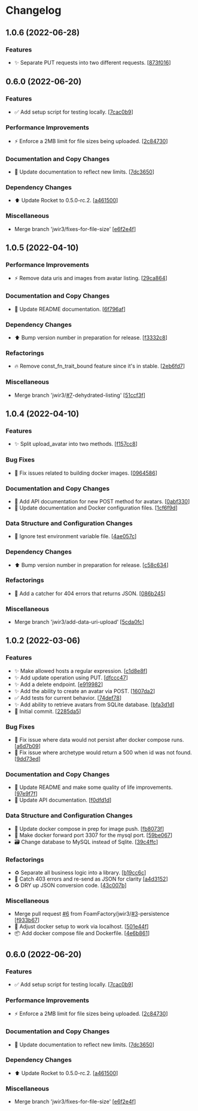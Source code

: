 # Changelog

<a name="1.0.6"></a>
## 1.0.6 (2022-06-28)

### Features

- ✨ Separate PUT requests into two different requests. [[873f016](https://github.com/FoamFactory/archetype/commit/873f01665f6dc01383d4b2eb277c46cc772a946a)]


<a name="0.6.0"></a>
## 0.6.0 (2022-06-20)

### Features

- ✅ Add setup script for testing locally. [[7cac0b9](https://github.com/FoamFactory/archetype/commit/7cac0b9028ff5f811ba1f9c70dccd6570ae157ff)]

### Performance Improvements

- ⚡ Enforce a 2MB limit for file sizes being uploaded. [[2c84730](https://github.com/FoamFactory/archetype/commit/2c84730c5f32c619a44029ae4abec515efa063df)]

### Documentation and Copy Changes

- 📖 Update documentation to reflect new limits. [[7dc3650](https://github.com/FoamFactory/archetype/commit/7dc365043ff66c5d2e0782a84547510e975a648b)]

### Dependency Changes

- ⬆️ Update Rocket to 0.5.0-rc.2. [[a461500](https://github.com/FoamFactory/archetype/commit/a461500cbd784504a99cafdaf6b8e0d229ec0533)]

### Miscellaneous

-  Merge branch &#x27;jwir3/fixes-for-file-size&#x27; [[e6f2e4f](https://github.com/FoamFactory/archetype/commit/e6f2e4f049cb690dd7a8562f404c8899729f7d93)]


<a name="1.0.5"></a>
## 1.0.5 (2022-04-10)

### Performance Improvements

- ⚡ Remove data uris and images from avatar listing. [[29ca864](https://github.com/FoamFactory/archetype/commit/29ca864ba852c6888a5060266452b0f08836441f)]

### Documentation and Copy Changes

- 📖 Update README documentation. [[6f796af](https://github.com/FoamFactory/archetype/commit/6f796af3f7c4584d2f591cce3f72eee0e8bd3409)]

### Dependency Changes

- ⬆️ Bump version number in preparation for release. [[f3332c8](https://github.com/FoamFactory/archetype/commit/f3332c8508d440f22fb7178abaaa8b21fc61afa1)]

### Refactorings

- 🔥 Remove const_fn_trait_bound feature since it&#x27;s in stable. [[2eb6fd7](https://github.com/FoamFactory/archetype/commit/2eb6fd7f59abf081e6fe62d88c4e1aeda6adedf9)]

### Miscellaneous

-  Merge branch &#x27;jwir3/[#7](https://github.com/FoamFactory/archetype/issues/7)-dehydrated-listing&#x27; [[51ccf3f](https://github.com/FoamFactory/archetype/commit/51ccf3f2cb00056522df56a76105ba9461aee100)]


<a name="1.0.4"></a>
## 1.0.4 (2022-04-10)

### Features

- ✨ Split upload_avatar into two methods. [[f157cc8](https://github.com/FoamFactory/archetype/commit/f157cc8c45a540585fb5e890894cb1a8fcc4e1cf)]

### Bug Fixes

- 🐛 Fix issues related to building docker images. [[0964586](https://github.com/FoamFactory/archetype/commit/096458605232439fbaa4b3fc84ddba9ea4004f81)]

### Documentation and Copy Changes

- 📖 Add API documentation for new POST method for avatars. [[0abf330](https://github.com/FoamFactory/archetype/commit/0abf33059b9b940aa77abcd1cff6de532fb7e5d4)]
- 📖 Update documentation and Docker configuration files. [[1cf6f9d](https://github.com/FoamFactory/archetype/commit/1cf6f9dab3a33a219b5c73ab1491dad3d3717ac8)]

### Data Structure and Configuration Changes

- 🔧 Ignore test environment variable file. [[4ae057c](https://github.com/FoamFactory/archetype/commit/4ae057c18a31fb027216aa9b55c265d2172c0fad)]

### Dependency Changes

- ⬆️ Bump version number in preparation for release. [[c58c634](https://github.com/FoamFactory/archetype/commit/c58c63412f8437260978629e39cfd6026f79ef0c)]

### Refactorings

- 🥅 Add a catcher for 404 errors that returns JSON. [[086b245](https://github.com/FoamFactory/archetype/commit/086b245f59faeaf7cbf05f0adfa55f45003925f4)]

### Miscellaneous

-  Merge branch &#x27;jwir3/add-data-uri-upload&#x27; [[5cda0fc](https://github.com/FoamFactory/archetype/commit/5cda0fcbc1aa49236b50e7850c6cdb7cc0e46a4f)]


<a name="1.0.2"></a>
## 1.0.2 (2022-03-06)

### Features

- ✨ Make allowed hosts a regular expression. [[c1d8e8f](https://github.com/FoamFactory/archetype/commit/c1d8e8f81343afc7f55a8eddd46dbacf20f06895)]
- ✨ Add update operation using PUT. [[dfccc47](https://github.com/FoamFactory/archetype/commit/dfccc47c68cc9e68361204d2603cc9c5e9e8cc90)]
- ✨ Add a delete endpoint. [[e919982](https://github.com/FoamFactory/archetype/commit/e91998288929a406c2ca5064e3969d0529b3d365)]
- ✨ Add the ability to create an avatar via POST. [[1607da2](https://github.com/FoamFactory/archetype/commit/1607da225d28578d7c96c7a13e37ef8a0e334d13)]
- ✅ Add tests for current behavior. [[74def78](https://github.com/FoamFactory/archetype/commit/74def78629b473a8bb94a2cf0b6461d3eefa17f1)]
- ✨ Add ability to retrieve avatars from SQLite database. [[bfa3d1d](https://github.com/FoamFactory/archetype/commit/bfa3d1dd33dcf0fa7b26a4d558bfac5d48cd92ac)]
- 🎉 Initial commit. [[2285da5](https://github.com/FoamFactory/archetype/commit/2285da5715ed12f4f25cec255f1086cb14c91fa6)]

### Bug Fixes

- 🐛 Fix issue where data would not persist after docker compose runs. [[a6d7b09](https://github.com/FoamFactory/archetype/commit/a6d7b0988ba0424caa5a823dc14e0f507ba64d13)]
- 🐛 Fix issue where archetype would return a 500 when id was not found. [[9dd73ed](https://github.com/FoamFactory/archetype/commit/9dd73ede10ca211e7f2785635ad0baeb761a246e)]

### Documentation and Copy Changes

- 📖 Update README and make some quality of life improvements. [[97e9f7f](https://github.com/FoamFactory/archetype/commit/97e9f7febfcec6b62aa0430605566dff063194ae)]
- 📖 Update API documentation. [[f0dfd1d](https://github.com/FoamFactory/archetype/commit/f0dfd1d3fd24594686af1d707f5bfad8e4fee74c)]

### Data Structure and Configuration Changes

- 🔧 Update docker compose in prep for image push. [[fb8073f](https://github.com/FoamFactory/archetype/commit/fb8073f3f3d36fa41912f505bfa5e2aa309f5dbf)]
- 🔧 Make docker forward port 3307 for the mysql port. [[59be067](https://github.com/FoamFactory/archetype/commit/59be0672510b68cf50af27bfe4373dde05c680e0)]
- 🗃️ Change database to MySQL instead of Sqlite. [[39c4ffc](https://github.com/FoamFactory/archetype/commit/39c4ffcc5a5554f768440e80afcbb0ec33dc26b8)]

### Refactorings

- ♻️ Separate all business logic into a library. [[b19cc6c](https://github.com/FoamFactory/archetype/commit/b19cc6caaab6df8059973046c68bce9d962d2f3e)]
- 🥅 Catch 403 errors and re-send as JSON for clarity [[a4d3152](https://github.com/FoamFactory/archetype/commit/a4d315242906c9eb59466fcf31a0b7ea36205282)]
- ♻️ DRY up JSON conversion code. [[43c007b](https://github.com/FoamFactory/archetype/commit/43c007b9ce8f14a6e7f02e3aa6ca7c5f2936ee6e)]

### Miscellaneous

-  Merge pull request [#6](https://github.com/FoamFactory/archetype/issues/6) from FoamFactory/jwir3/[#3](https://github.com/FoamFactory/archetype/issues/3)-persistence [[f933b67](https://github.com/FoamFactory/archetype/commit/f933b6767aab78d9133c75e9cad9555a572e7fff)]
-  :robot: Adjust docker setup to work via localhost. [[501e44f](https://github.com/FoamFactory/archetype/commit/501e44f4927f89e0e78f8cee59e309fa2ab2c648)]
- 📦 Add docker compose file and Dockerfile. [[4e6b861](https://github.com/FoamFactory/archetype/commit/4e6b86163853a3d7c4c355c48f3e7fd9e5538f04)]


<a name="0.6.0"></a>
## 0.6.0 (2022-06-20)

### Features

- ✅ Add setup script for testing locally. [[7cac0b9](https://github.com/FoamFactory/archetype/commit/7cac0b9028ff5f811ba1f9c70dccd6570ae157ff)]

### Performance Improvements

- ⚡ Enforce a 2MB limit for file sizes being uploaded. [[2c84730](https://github.com/FoamFactory/archetype/commit/2c84730c5f32c619a44029ae4abec515efa063df)]

### Documentation and Copy Changes

- 📖 Update documentation to reflect new limits. [[7dc3650](https://github.com/FoamFactory/archetype/commit/7dc365043ff66c5d2e0782a84547510e975a648b)]

### Dependency Changes

- ⬆️ Update Rocket to 0.5.0-rc.2. [[a461500](https://github.com/FoamFactory/archetype/commit/a461500cbd784504a99cafdaf6b8e0d229ec0533)]

### Miscellaneous

-  Merge branch &#x27;jwir3/fixes-for-file-size&#x27; [[e6f2e4f](https://github.com/FoamFactory/archetype/commit/e6f2e4f049cb690dd7a8562f404c8899729f7d93)]



